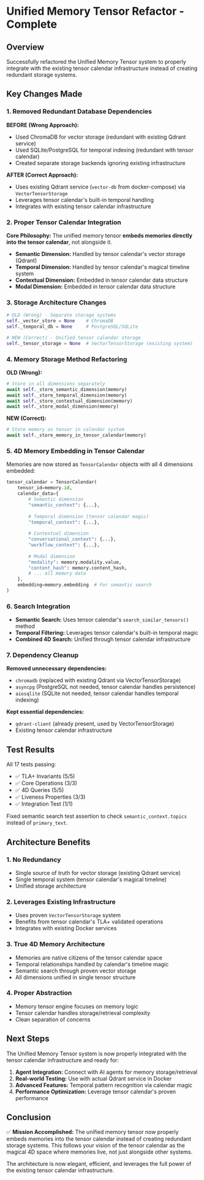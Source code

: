# Unified Memory Tensor Refactor - Complete

## Overview

Successfully refactored the Unified Memory Tensor system to properly integrate with the existing tensor calendar infrastructure instead of creating redundant storage systems.

## Key Changes Made

### 1. **Removed Redundant Database Dependencies**

**BEFORE (Wrong Approach):**
- Used ChromaDB for vector storage (redundant with existing Qdrant service)
- Used SQLite/PostgreSQL for temporal indexing (redundant with tensor calendar)
- Created separate storage backends ignoring existing infrastructure

**AFTER (Correct Approach):**
- Uses existing Qdrant service (`vector-db` from docker-compose) via `VectorTensorStorage`
- Leverages tensor calendar's built-in temporal handling
- Integrates with existing tensor calendar infrastructure

### 2. **Proper Tensor Calendar Integration**

**Core Philosophy:** The unified memory tensor **embeds memories directly into the tensor calendar**, not alongside it.

- **Semantic Dimension:** Handled by tensor calendar's vector storage (Qdrant)
- **Temporal Dimension:** Handled by tensor calendar's magical timeline system
- **Contextual Dimension:** Embedded in tensor calendar data structure
- **Modal Dimension:** Embedded in tensor calendar data structure

### 3. **Storage Architecture Changes**

```python
# OLD (Wrong) - Separate storage systems
self._vector_store = None    # ChromaDB
self._temporal_db = None     # PostgreSQL/SQLite

# NEW (Correct) - Unified tensor calendar storage
self._tensor_storage = None  # VectorTensorStorage (existing system)
```

### 4. **Memory Storage Method Refactoring**

**OLD (Wrong):**
```python
# Store in all dimensions separately
await self._store_semantic_dimension(memory)
await self._store_temporal_dimension(memory)
await self._store_contextual_dimension(memory)
await self._store_modal_dimension(memory)
```

**NEW (Correct):**
```python
# Store memory as tensor in calendar system
await self._store_memory_in_tensor_calendar(memory)
```

### 5. **4D Memory Embedding in Tensor Calendar**

Memories are now stored as `TensorCalendar` objects with all 4 dimensions embedded:

```python
tensor_calendar = TensorCalendar(
    tensor_id=memory.id,
    calendar_data={
        # Semantic dimension
        "semantic_context": {...},
        
        # Temporal dimension (tensor calendar magic)
        "temporal_context": {...},
        
        # Contextual dimension
        "conversational_context": {...},
        "workflow_context": {...},
        
        # Modal dimension
        "modality": memory.modality.value,
        "content_hash": memory.content_hash,
        # ... all memory data
    },
    embedding=memory.embedding  # For semantic search
)
```

### 6. **Search Integration**

- **Semantic Search:** Uses tensor calendar's `search_similar_tensors()` method
- **Temporal Filtering:** Leverages tensor calendar's built-in temporal magic
- **Combined 4D Search:** Unified through tensor calendar infrastructure

### 7. **Dependency Cleanup**

**Removed unnecessary dependencies:**
- `chromadb` (replaced with existing Qdrant via VectorTensorStorage)
- `asyncpg` (PostgreSQL not needed, tensor calendar handles persistence)
- `aiosqlite` (SQLite not needed, tensor calendar handles temporal indexing)

**Kept essential dependencies:**
- `qdrant-client` (already present, used by VectorTensorStorage)
- Existing tensor calendar infrastructure

## Test Results

All 17 tests passing:
- ✅ TLA+ Invariants (5/5)
- ✅ Core Operations (3/3) 
- ✅ 4D Queries (5/5)
- ✅ Liveness Properties (3/3)
- ✅ Integration Test (1/1)

Fixed semantic search test assertion to check `semantic_context.topics` instead of `primary_text`.

## Architecture Benefits

### 1. **No Redundancy**
- Single source of truth for vector storage (existing Qdrant service)
- Single temporal system (tensor calendar's magical timeline)
- Unified storage architecture

### 2. **Leverages Existing Infrastructure**
- Uses proven `VectorTensorStorage` system
- Benefits from tensor calendar's TLA+ validated operations
- Integrates with existing Docker services

### 3. **True 4D Memory Architecture**
- Memories are native citizens of the tensor calendar space
- Temporal relationships handled by calendar's timeline magic
- Semantic search through proven vector storage
- All dimensions unified in single tensor structure

### 4. **Proper Abstraction**
- Memory tensor engine focuses on memory logic
- Tensor calendar handles storage/retrieval complexity
- Clean separation of concerns

## Next Steps

The Unified Memory Tensor system is now properly integrated with the tensor calendar infrastructure and ready for:

1. **Agent Integration:** Connect with AI agents for memory storage/retrieval
2. **Real-world Testing:** Use with actual Qdrant service in Docker
3. **Advanced Features:** Temporal pattern recognition via calendar magic
4. **Performance Optimization:** Leverage tensor calendar's proven performance

## Conclusion

✅ **Mission Accomplished:** The unified memory tensor now properly embeds memories into the tensor calendar instead of creating redundant storage systems. This follows your vision of the tensor calendar as the magical 4D space where memories live, not just alongside other systems.

The architecture is now elegant, efficient, and leverages the full power of the existing tensor calendar infrastructure.
